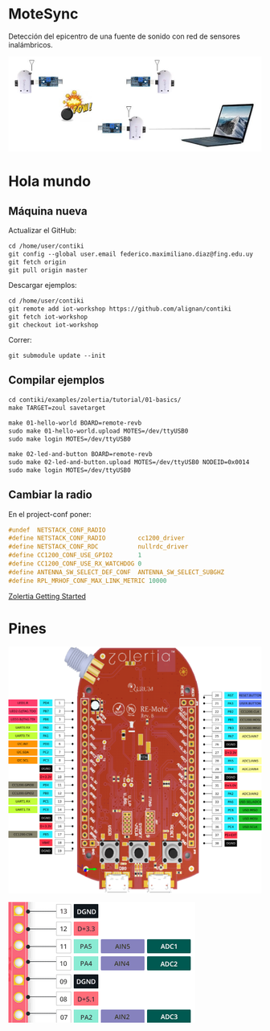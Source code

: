 # MoteSync
Detección del epicentro de una fuente de sonido con red de sensores inalámbricos.

![esquema](esquema.jpg)


# Hola mundo

## Máquina nueva

Actualizar el GitHub:

```
cd /home/user/contiki
git config --global user.email federico.maximiliano.diaz@fing.edu.uy
git fetch origin
git pull origin master
```

Descargar ejemplos:

```
cd /home/user/contiki
git remote add iot-workshop https://github.com/alignan/contiki
git fetch iot-workshop
git checkout iot-workshop
```

Correr:

```
git submodule update --init
```

## Compilar ejemplos

```
cd contiki/examples/zolertia/tutorial/01-basics/
make TARGET=zoul savetarget
```

```
make 01-hello-world BOARD=remote-revb
sudo make 01-hello-world.upload MOTES=/dev/ttyUSB0
sudo make login MOTES=/dev/ttyUSB0
```

```
make 02-led-and-button BOARD=remote-revb 
sudo make 02-led-and-button.upload MOTES=/dev/ttyUSB0 NODEID=0x0014
sudo make login MOTES=/dev/ttyUSB0
```

## Cambiar la radio
En el project-conf poner:

```c
#undef  NETSTACK_CONF_RADIO
#define NETSTACK_CONF_RADIO         cc1200_driver
#define NETSTACK_CONF_RDC           nullrdc_driver
#define CC1200_CONF_USE_GPIO2       1
#define CC1200_CONF_USE_RX_WATCHDOG 0
#define ANTENNA_SW_SELECT_DEF_CONF  ANTENNA_SW_SELECT_SUBGHZ
#define RPL_MRHOF_CONF_MAX_LINK_METRIC 10000
```

[Zolertia Getting Started](https://github.com/Zolertia/Resources/wiki/Getting-Started-with-Zolertia-products)

# Pines

![Remote-revB](remote.png)

![Pines ADC](pines.png)

